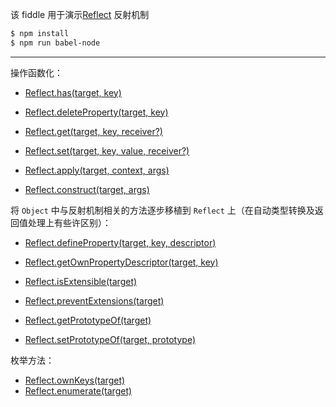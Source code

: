 该 fiddle 用于演示[Reflect](https://developer.mozilla.org/en-US/docs/Web/JavaScript/Reference/Global_Objects/Reflect) 反射机制

```sh
$ npm install
$ npm run babel-node
```

---

操作函数化：

- [Reflect.has(target, key)](http://mzl.la/1Piclpz)

- [Reflect.deleteProperty(target, key)](http://mzl.la/1J8VUjd)

- [Reflect.get(target, key, receiver?)](http://mzl.la/1li8AbP)
- [Reflect.set(target, key, value, receiver?)](http://mzl.la/1Ox6Nb5)

- [Reflect.apply(target, context, args)](http://mzl.la/1U2sMdG)
- [Reflect.construct(target, args)](http://mzl.la/1UXegEp)

将 `Object` 中与反射机制相关的方法逐步移植到 `Reflect` 上（在自动类型转换及返回值处理上有些许区别）：

- [Reflect.defineProperty(target, key, descriptor)](http://mzl.la/1UXenQf)
- [Reflect.getOwnPropertyDescriptor(target, key)](http://mzl.la/1li8TU7)

- [Reflect.isExtensible(target)](http://mzl.la/1ZDx7Lg)
- [Reflect.preventExtensions(target)](http://mzl.la/1npMRQK)

- [Reflect.getPrototypeOf(target)](http://mzl.la/1Qdqdq1)
- [Reflect.setPrototypeOf(target, prototype)](http://mzl.la/1ZrzviM)

枚举方法：

- [Reflect.ownKeys(target)](http://mzl.la/1U2t44j)
- [Reflect.enumerate(target)](http://mzl.la/1n8WraX)
